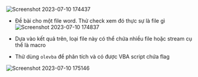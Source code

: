 
![Screenshot 2023-07-10 174437](https://github.com/M1nh-Duk/Writeups/assets/100038173/fc625397-6d29-4b56-8c70-1190544a34ec)


- Đề bài cho một file word. Thử check xem đó thực sự là file gì
 ![Screenshot 2023-07-10 174837](https://github.com/M1nh-Duk/Writeups/assets/100038173/2ede3d41-38e3-43bc-b74a-469b9ca6f079)


- Dựa vào kết quả trên, loại file này có thể chứa nhiều file hoặc stream cụ thể là macro
- Thử dùng <code>olevba</code> để phân tích và có được VBA script chứa flag

 ![Screenshot 2023-07-10 175146](https://github.com/M1nh-Duk/Writeups/assets/100038173/c9e289db-9b8d-4d84-894a-01e46e1903bc)
